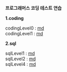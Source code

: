 **프로그래머스 코딩 테스트 연습** 

**1.coding**

codingLevel0  : [md](https://github.com/dlrms6172/programmers_coding_test_practice/blob/master/md/coding/codingLevel0.md)
<br>
codingLevel1 : [md](https://github.com/dlrms6172/programmers_coding_test_practice/blob/master/md/coding/codingLevel1.md)
<br>

**2.sql**

sqlLevel1 : [md](https://github.com/dlrms6172/programmers_coding_test_practice/blob/master/md/sql/sqlLevel1.md)
<br>
sqlLevel2 : [md](https://github.com/dlrms6172/programmers_coding_test_practice/blob/master/md/sql/sqlLevel2.md)
<br>
sqlLevel4 : [md](https://github.com/dlrms6172/programmers_coding_test_practice/blob/master/md/sql/sqlLevel4.md)
<br>